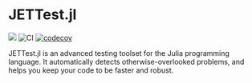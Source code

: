 # JETTest.jl

[![](https://img.shields.io/badge/docs-dev-blue.svg)](https://aviatesk.github.io/JETTest.jl/dev/)
![CI](https://github.com/aviatesk/JETTest.jl/workflows/CI/badge.svg)
[![codecov](https://codecov.io/gh/aviatesk/JETTest.jl/branch/master/graph/badge.svg)](https://codecov.io/gh/aviatesk/JETTest.jl)

JETTest.jl is an advanced testing toolset for the Julia programming language.
It automatically detects otherwise-overlooked problems, and helps you keep your code to be faster and robust.
